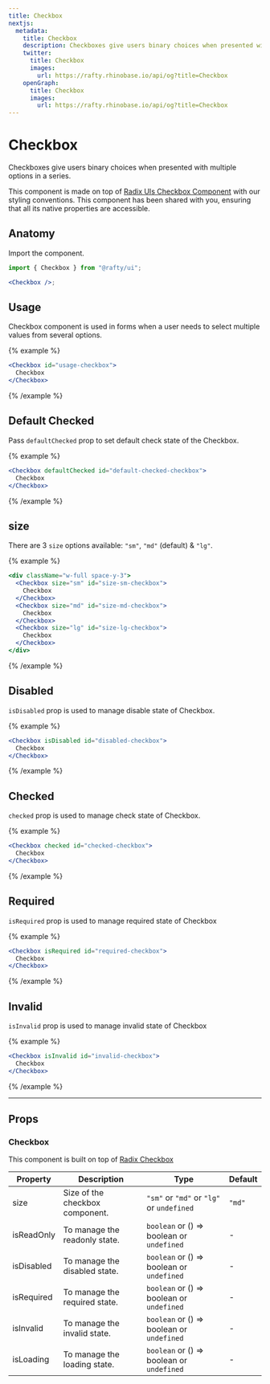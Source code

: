 ```yaml
---
title: Checkbox
nextjs:
  metadata:
    title: Checkbox
    description: Checkboxes give users binary choices when presented with multiple options in a series.
    twitter:
      title: Checkbox
      images:
        url: https://rafty.rhinobase.io/api/og?title=Checkbox
    openGraph:
      title: Checkbox
      images:
        url: https://rafty.rhinobase.io/api/og?title=Checkbox
---
```


# Checkbox

Checkboxes give users binary choices when presented with multiple options in a series.

This component is made on top of [Radix UIs Checkbox Component](https://www.radix-ui.com/primitives/docs/components/checkbox.) with our styling conventions. This component has been shared with you, ensuring that all its native properties are accessible.

## Anatomy

Import the component.

```jsx
import { Checkbox } from "@rafty/ui";

<Checkbox />;
```

## Usage

Checkbox component is used in forms when a user needs to select multiple values from several options.

{% example %}

```jsx
<Checkbox id="usage-checkbox">
  Checkbox
</Checkbox>
```

{% /example %}

## Default Checked

Pass `defaultChecked` prop to set default check state of the Checkbox.

{% example %}

```jsx
<Checkbox defaultChecked id="default-checked-checkbox">
  Checkbox
</Checkbox>
```

{% /example %}

## size

There are 3 `size` options available: `"sm"`, `"md"` (default) & `"lg"`.

{% example %}

```jsx
<div className="w-full space-y-3">
  <Checkbox size="sm" id="size-sm-checkbox">
    Checkbox
  </Checkbox>
  <Checkbox size="md" id="size-md-checkbox">
    Checkbox
  </Checkbox>
  <Checkbox size="lg" id="size-lg-checkbox">
    Checkbox
  </Checkbox>
</div>
```

{% /example %}

## Disabled

`isDisabled` prop is used to manage disable state of Checkbox.

{% example %}

```jsx
<Checkbox isDisabled id="disabled-checkbox">
  Checkbox
</Checkbox>
```

{% /example %}

## Checked

`checked` prop is used to manage check state of Checkbox.

{% example %}

```jsx
<Checkbox checked id="checked-checkbox">
  Checkbox
</Checkbox>
```

{% /example %}

## Required

`isRequired` prop is used to manage required state of Checkbox

{% example %}

```jsx
<Checkbox isRequired id="required-checkbox">
  Checkbox
</Checkbox>
```

{% /example %}

## Invalid

`isInvalid` prop is used to manage invalid state of Checkbox

{% example %}

```jsx
<Checkbox isInvalid id="invalid-checkbox">
  Checkbox
</Checkbox>
```

{% /example %}

---

## Props

### Checkbox

This component is built on top of [Radix Checkbox](https://www.radix-ui.com/primitives/docs/components/checkbox#root)

| Property   | Description                     | Type                                                   | Default |
| ---------- | ------------------------------- | ------------------------------------------------------ | ------- |
| size       | Size of the checkbox component. | `"sm"` or `"md"` or `"lg"` or `undefined`              | `"md"`  |
| isReadOnly | To manage the readonly state.   | `boolean` or <Info>() => boolean</Info> or `undefined` | -       |
| isDisabled | To manage the disabled state.   | `boolean` or <Info>() => boolean</Info> or `undefined` | -       |
| isRequired | To manage the required state.   | `boolean` or <Info>() => boolean</Info> or `undefined` | -       |
| isInvalid  | To manage the invalid state.    | `boolean` or <Info>() => boolean</Info> or `undefined` | -       |
| isLoading  | To manage the loading state.    | `boolean` or <Info>() => boolean</Info> or `undefined` | -       |
